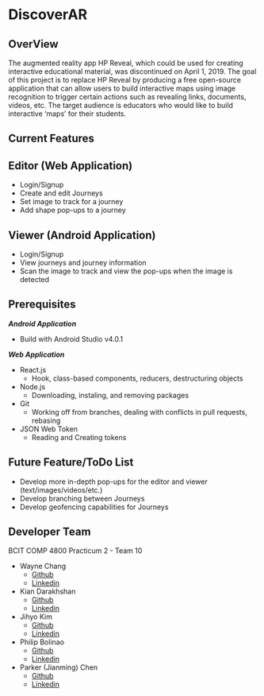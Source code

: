 # DiscoverAR
**OverView**
-
The augmented reality app HP Reveal, which could be used for creating interactive educational material, was discontinued on April 1, 2019. The goal of this project is to replace HP Reveal by producing a free open-source application that can allow users to build interactive maps using image recognition to trigger certain actions such as revealing links, documents, videos, etc. The target audience is educators who would like to build interactive ‘maps’ for their students.

**Current Features**
-
## Editor (Web Application)

* Login/Signup
* Create and edit Journeys
* Set image to track for a journey
* Add shape pop-ups to a journey

## Viewer (Android Application)

* Login/Signup
* View journeys and journey information
* Scan the image to track and view the pop-ups when the image is detected

**Prerequisites**
-
***Android Application***
* Build with Android Studio v4.0.1 

***Web Application***
* React.js
	* Hook, class-based components, reducers, destructuring objects
* Node.js
	* Downloading, instaling, and removing packages
* Git
	* Working off from branches, dealing with conflicts in pull requests, rebasing
* JSON Web Token
	* Reading and Creating tokens
	
**Future Feature/ToDo List**
-
* Develop more in-depth pop-ups for the editor and viewer (text/images/videos/etc.)
* Develop branching between Journeys
* Develop geofencing capabilities for Journeys
	
**Developer Team** <br />
-
 BCIT COMP 4800 Practicum 2 - Team 10
   - Wayne Chang 
   		- [Github](https://github.com/Monrch92)
		- [Linkedin](https://www.linkedin.com/in/waynechang851/)
   - Kian Darakhshan
   		- [Github](https://github.com/kdarakhshan)
		- [Linkedin](https://www.linkedin.com/in/kian-darakhshan/)
   - Jihyo Kim
   		- [Github](https://github.com/kimjihyo)
		- [Linkedin](https://www.linkedin.com/in/jihyo-kim-084338156/)
   - Philip Bolinao
   		- [Github](https://github.com/pbolinao)
		- [Linkedin](https://www.linkedin.com/in/philip-bolinao-9b6a761a6/) 
   - Parker (Jianming) Chen
   		- [Github](https://github.com/JianmingChen)
		- [Linkedin](https://www.linkedin.com/in/jianming-parker-chen-aa5313159/)
